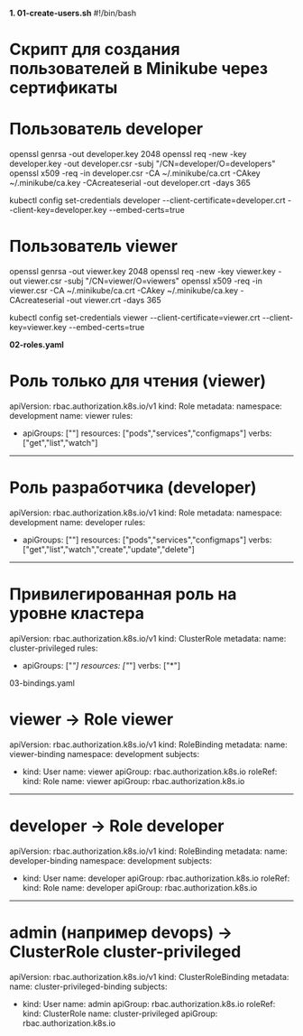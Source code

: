 **1. 01-create-users.sh**
#!/bin/bash
# Скрипт для создания пользователей в Minikube через сертификаты

# Пользователь developer
openssl genrsa -out developer.key 2048
openssl req -new -key developer.key -out developer.csr -subj "/CN=developer/O=developers"
openssl x509 -req -in developer.csr -CA ~/.minikube/ca.crt -CAkey ~/.minikube/ca.key -CAcreateserial -out developer.crt -days 365

kubectl config set-credentials developer --client-certificate=developer.crt --client-key=developer.key --embed-certs=true

# Пользователь viewer
openssl genrsa -out viewer.key 2048
openssl req -new -key viewer.key -out viewer.csr -subj "/CN=viewer/O=viewers"
openssl x509 -req -in viewer.csr -CA ~/.minikube/ca.crt -CAkey ~/.minikube/ca.key -CAcreateserial -out viewer.crt -days 365

kubectl config set-credentials viewer --client-certificate=viewer.crt --client-key=viewer.key --embed-certs=true


**02-roles.yaml**
# Роль только для чтения (viewer)
apiVersion: rbac.authorization.k8s.io/v1
kind: Role
metadata:
  namespace: development
  name: viewer
rules:
- apiGroups: [""]
  resources: ["pods","services","configmaps"]
  verbs: ["get","list","watch"]

---
# Роль разработчика (developer)
apiVersion: rbac.authorization.k8s.io/v1
kind: Role
metadata:
  namespace: development
  name: developer
rules:
- apiGroups: [""]
  resources: ["pods","services","configmaps"]
  verbs: ["get","list","watch","create","update","delete"]

---
# Привилегированная роль на уровне кластера
apiVersion: rbac.authorization.k8s.io/v1
kind: ClusterRole
metadata:
  name: cluster-privileged
rules:
- apiGroups: ["*"]
  resources: ["*"]
  verbs: ["*"]

03-bindings.yaml

# viewer → Role viewer
apiVersion: rbac.authorization.k8s.io/v1
kind: RoleBinding
metadata:
  name: viewer-binding
  namespace: development
subjects:
- kind: User
  name: viewer
  apiGroup: rbac.authorization.k8s.io
roleRef:
  kind: Role
  name: viewer
  apiGroup: rbac.authorization.k8s.io

---
# developer → Role developer
apiVersion: rbac.authorization.k8s.io/v1
kind: RoleBinding
metadata:
  name: developer-binding
  namespace: development
subjects:
- kind: User
  name: developer
  apiGroup: rbac.authorization.k8s.io
roleRef:
  kind: Role
  name: developer
  apiGroup: rbac.authorization.k8s.io

---
# admin (например devops) → ClusterRole cluster-privileged
apiVersion: rbac.authorization.k8s.io/v1
kind: ClusterRoleBinding
metadata:
  name: cluster-privileged-binding
subjects:
- kind: User
  name: admin
  apiGroup: rbac.authorization.k8s.io
roleRef:
  kind: ClusterRole
  name: cluster-privileged
  apiGroup: rbac.authorization.k8s.io

